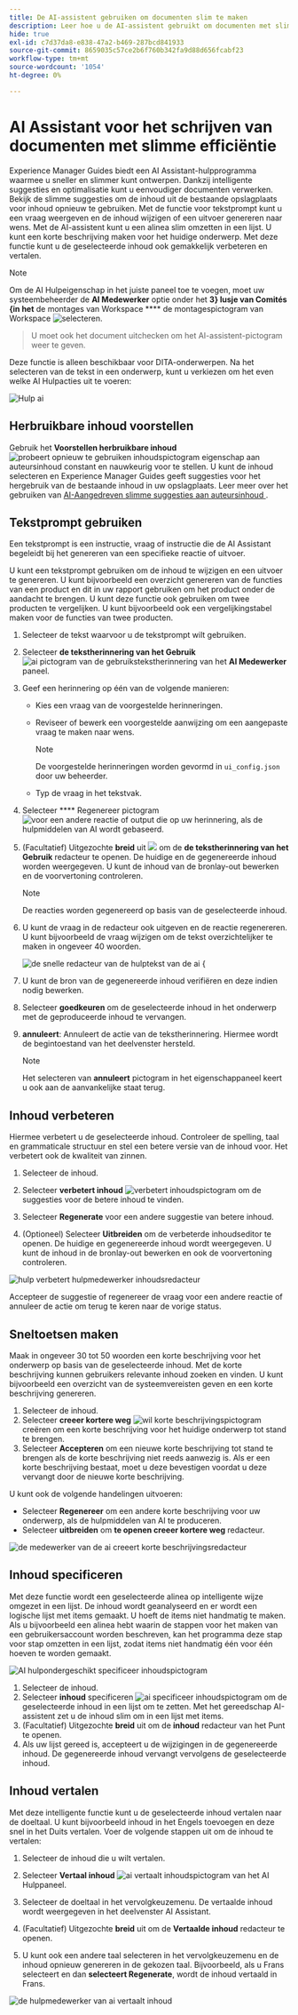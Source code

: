 ```yaml
---
title: De AI-assistent gebruiken om documenten slim te maken
description: Leer hoe u de AI-assistent gebruikt om documenten met slimme efficiëntie te ontwerpen in de webeditor.
hide: true
exl-id: c7d37da8-e838-47a2-b469-287bcd841933
source-git-commit: 8659035c57ce2b6f760b342fa9d88d656fcabf23
workflow-type: tm+mt
source-wordcount: '1054'
ht-degree: 0%

---
```


# AI Assistant voor het schrijven van documenten met slimme efficiëntie

Experience Manager Guides biedt een AI Assistant-hulpprogramma waarmee u sneller en slimmer kunt ontwerpen. Dankzij intelligente suggesties en optimalisatie kunt u eenvoudiger documenten verwerken. Bekijk de slimme suggesties om de inhoud uit de bestaande opslagplaats voor inhoud opnieuw te gebruiken. Met de functie voor tekstprompt kunt u een vraag weergeven en de inhoud wijzigen of een uitvoer genereren naar wens. Met de AI-assistent kunt u een alinea slim omzetten in een lijst. U kunt een korte beschrijving maken voor het huidige onderwerp. Met deze functie kunt u de geselecteerde inhoud ook gemakkelijk verbeteren en vertalen.


>[!NOTE]
>
> Om de AI Hulpeigenschap in het juiste paneel toe te voegen, moet uw systeembeheerder de **AI Medewerker** optie onder het **3} lusje van Comités {in het** de montages van Workspace **** de montagespictogram van Workspace ![ selecteren.](./images/editor_settings_icon.svg)
> > U moet ook het document uitchecken om het AI-assistent-pictogram weer te geven.

Deze functie is alleen beschikbaar voor DITA-onderwerpen. Na het selecteren van de tekst in een onderwerp, kunt u verkiezen om het even welke AI Hulpacties uit te voeren:

![ Hulp ai ](./images/ai-assistant-panel.png)



## Herbruikbare inhoud voorstellen


Gebruik het **Voorstellen herbruikbare inhoud** ![ probeert opnieuw te gebruiken inhoudspictogram ](./images/ai-suggest-reusable-content-icon.svg) eigenschap aan auteursinhoud constant en nauwkeurig voor te stellen. U kunt de inhoud selecteren en Experience Manager Guides geeft suggesties voor het hergebruik van de bestaande inhoud in uw opslagplaats.
Leer meer over het gebruiken van [ AI-Aangedreven slimme suggesties aan auteursinhoud ](authoring-ai-based-smart-suggestions.md).





## Tekstprompt gebruiken


Een tekstprompt is een instructie, vraag of instructie die de AI Assistant begeleidt bij het genereren van een specifieke reactie of uitvoer.

U kunt een tekstprompt gebruiken om de inhoud te wijzigen en een uitvoer te genereren.  U kunt bijvoorbeeld een overzicht genereren van de functies van een product en dit in uw rapport gebruiken om het product onder de aandacht te brengen. U kunt deze functie ook gebruiken om twee producten te vergelijken. U kunt bijvoorbeeld ook een vergelijkingstabel maken voor de functies van twee producten.


1. Selecteer de tekst waarvoor u de tekstprompt wilt gebruiken.
1. Selecteer **de tekstherinnering van het Gebruik** ![ ai pictogram van de gebruikstekstherinnering ](./images/ai-use-text-prompt.svg) van het **AI Medewerker** paneel.
1. Geef een herinnering op één van de volgende manieren:

   - Kies een vraag van de voorgestelde herinneringen.
   - Reviseer of bewerk een voorgestelde aanwijzing om een aangepaste vraag te maken naar wens.

     >[!NOTE]
     >
     > De voorgestelde herinneringen worden gevormd in `ui_config.json` door uw beheerder.

   - Typ de vraag in het tekstvak.


1. Selecteer **** Regenereer pictogram ![ voor een andere reactie of output die op uw herinnering, als de hulpmiddelen van AI wordt gebaseerd.](./images/refresh-icon.svg)

1. (Facultatief) Uitgezochte **breid** uit ![ ](./images/expand-icon.svg) om de **de tekstherinnering van het Gebruik** redacteur te openen. De huidige en de gegenereerde inhoud worden weergegeven. U kunt de inhoud van de bronlay-out bewerken en de voorvertoning controleren.


   >[!NOTE]
   >
   > De reacties worden gegenereerd op basis van de geselecteerde inhoud.



1. U kunt de vraag in de redacteur ook uitgeven en de reactie regenereren. U kunt bijvoorbeeld de vraag wijzigen om de tekst overzichtelijker te maken in ongeveer 40 woorden.

   ![ de snelle redacteur van de hulptekst van de ai {](./images/ai-assisstant-text-prompt.png)

1. U kunt de bron van de gegenereerde inhoud verifiëren en deze indien nodig bewerken.

1. Selecteer **goedkeuren** om de geselecteerde inhoud in het onderwerp met de geproduceerde inhoud te vervangen.
1. **annuleert**: Annuleert de actie van de tekstherinnering. Hiermee wordt de begintoestand van het deelvenster hersteld.

   >[!NOTE]
   >
   > Het selecteren van **annuleert** pictogram in het eigenschappaneel keert u ook aan de aanvankelijke staat terug.

## Inhoud verbeteren


Hiermee verbetert u de geselecteerde inhoud. Controleer de spelling, taal en grammaticale structuur en stel een betere versie van de inhoud voor. Het verbetert ook de kwaliteit van zinnen.

1. Selecteer de inhoud.
1. Selecteer **verbetert inhoud** ![ verbetert inhoudspictogram ](./images/ai-improve-icon.svg) om de suggesties voor de betere inhoud te vinden.
1. Selecteer **Regenerate** voor een andere suggestie van betere inhoud.

1. (Optioneel) Selecteer **Uitbreiden** om de verbeterde inhoudseditor te openen. De huidige en gegenereerde inhoud wordt weergegeven. U kunt de inhoud in de bronlay-out bewerken en ook de voorvertoning controleren.



![ hulp verbetert hulpmedewerker inhoudsredacteur ](./images/ai-assisstant-improve-content.png)

Accepteer de suggestie of regenereer de vraag voor een andere reactie of annuleer de actie om terug te keren naar de vorige status.





## Sneltoetsen maken

Maak in ongeveer 30 tot 50 woorden een korte beschrijving voor het onderwerp op basis van de geselecteerde inhoud. Met de korte beschrijving kunnen gebruikers relevante inhoud zoeken en vinden.
U kunt bijvoorbeeld een overzicht van de systeemvereisten geven en een korte beschrijving genereren.



1. Selecteer de inhoud.
1. Selecteer **creeer kortere weg** ![ wil korte beschrijvingspictogram ](./images/ai-create-shortdesc-icon.svg) creëren om een korte beschrijving voor het huidige onderwerp tot stand te brengen.
1. Selecteer **Accepteren** om een nieuwe korte beschrijving tot stand te brengen als de korte beschrijving niet reeds aanwezig is. Als er een korte beschrijving bestaat, moet u deze bevestigen voordat u deze vervangt door de nieuwe korte beschrijving.

U kunt ook de volgende handelingen uitvoeren:

- Selecteer **Regenereer** om een andere korte beschrijving voor uw onderwerp, als de hulpmiddelen van AI te produceren.
- Selecteer **uitbreiden** om **te openen creeer kortere weg** redacteur.

![ de medewerker van de ai creeert korte beschrijvingsredacteur ](./images/ai-assistant-create-short-desc.png)




## Inhoud specificeren

Met deze functie wordt een geselecteerde alinea op intelligente wijze omgezet in een lijst.  De inhoud wordt geanalyseerd en er wordt een logische lijst met items gemaakt. U hoeft de items niet handmatig te maken. Als u bijvoorbeeld een alinea hebt waarin de stappen voor het maken van een gebruikersaccount worden beschreven, kan het programma deze stap voor stap omzetten in een lijst, zodat items niet handmatig één voor één hoeven te worden gemaakt.

![ AI hulpondergeschikt specificeer inhoudspictogram ](./images/ai-assisstant-itemise-content.png)



1. Selecteer de inhoud.
1. Selecteer **inhoud** specificeren ![ ai specificeer inhoudspictogram ](./images/ai-itemize-icon.svg) om de geselecteerde inhoud in een lijst om te zetten.
Met het gereedschap AI-assistent zet u de inhoud slim om in een lijst met items.
1. (Facultatief) Uitgezochte **breid** uit om de **inhoud** redacteur van het Punt te openen.
1. Als uw lijst gereed is, accepteert u de wijzigingen in de gegenereerde inhoud. De gegenereerde inhoud vervangt vervolgens de geselecteerde inhoud.



## Inhoud vertalen

Met deze intelligente functie kunt u de geselecteerde inhoud vertalen naar de doeltaal. U kunt bijvoorbeeld inhoud in het Engels toevoegen en deze snel in het Duits vertalen.
Voer de volgende stappen uit om de inhoud te vertalen:

1. Selecteer de inhoud die u wilt vertalen.
1. Selecteer **Vertaal inhoud** ![ ai vertaalt inhoudspictogram ](./images/ai-translate-content-icon.svg) van het AI Hulppaneel.
1. Selecteer de doeltaal in het vervolgkeuzemenu. De vertaalde inhoud wordt weergegeven in het deelvenster AI Assistant.

1. (Facultatief) Uitgezochte **breid** uit om de **Vertaalde inhoud** redacteur te openen.
1. U kunt ook een andere taal selecteren in het vervolgkeuzemenu en de inhoud opnieuw genereren in de gekozen taal. Bijvoorbeeld, als u Frans selecteert en dan **selecteert Regenerate**, wordt de inhoud vertaald in Frans.

![ de hulpmedewerker van ai vertaalt inhoud ](./images/ai-assisstant-translate-content.png)
